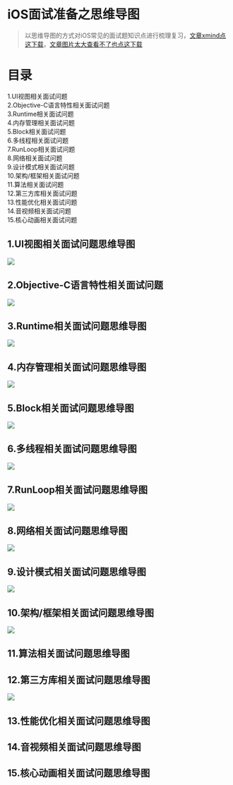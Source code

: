 # iOS面试准备之思维导图 

> 以思维导图的方式对iOS常见的面试题知识点进行梳理复习，[文章xmind点这下载](https://github.com/MisterBooo/ReadyForBAT)，[文章图片太大查看不了也点这下载](https://github.com/MisterBooo/ReadyForBAT)

# 目录  
1.UI视图相关面试问题  
2.Objective-C语言特性相关面试问题  
3.Runtime相关面试问题  
4.内存管理相关面试问题  
5.Block相关面试问题  
6.多线程相关面试问题  
7.RunLoop相关面试问题  
8.网络相关面试问题  
9.设计模式相关面试问题  
10.架构/框架相关面试问题  
11.算法相关面试问题   
12.第三方库相关面试问题   
13.性能优化相关面试问题   
14.音视频相关面试问题   
15.核心动画相关面试问题  

## 1.UI视图相关面试问题思维导图
![](http://oriq21dog.bkt.clouddn.com/bloc/2018-04-19-UI%E8%A7%86%E5%9B%BE%E7%9B%B8%E5%85%B3.png)
## 2.Objective-C语言特性相关面试问题 
![](http://oriq21dog.bkt.clouddn.com/bloc/2018-04-23-Objective-C%E8%AF%AD%E8%A8%80%E7%89%B9%E6%80%A7.png)
## 3.Runtime相关面试问题思维导图 
![](http://oriq21dog.bkt.clouddn.com/bloc/2018-04-23-Runtime.png)
## 4.内存管理相关面试问题思维导图  
![](http://oriq21dog.bkt.clouddn.com/bloc/2018-04-25-%E5%86%85%E5%AD%98%E7%AE%A1%E7%90%86.png)
## 5.Block相关面试问题思维导图 
![](http://oriq21dog.bkt.clouddn.com/bloc/2018-04-27-Block.png)
## 6.多线程相关面试问题思维导图  
![](http://oriq21dog.bkt.clouddn.com/bloc/2018-04-28-%E5%A4%9A%E7%BA%BF%E7%A8%8B.png)
## 7.RunLoop相关面试问题思维导图
![](http://oriq21dog.bkt.clouddn.com/bloc/2018-04-28-RunLoop.png)
## 8.网络相关面试问题思维导图
![](http://oriq21dog.bkt.clouddn.com/bloc/2018-05-03-%E7%BD%91%E7%BB%9C%E7%9B%B8%E5%85%B3.png)
## 9.设计模式相关面试问题思维导图
![](http://oriq21dog.bkt.clouddn.com/bloc/2018-05-04-%E8%AE%BE%E8%AE%A1%E6%A8%A1%E5%BC%8F.png)
## 10.架构/框架相关面试问题思维导图
![](http://oriq21dog.bkt.clouddn.com/bloc/2018-05-04-%E6%9E%B6%E6%9E%84-%E6%A1%86%E6%9E%B6.png)
## 11.算法相关面试问题思维导图
## 12.第三方库相关面试问题思维导图
![](http://oriq21dog.bkt.clouddn.com/bloc/2018-05-05-%E7%AC%AC%E4%B8%89%E6%96%B9%E5%BA%93.png)
## 13.性能优化相关面试问题思维导图  
## 14.音视频相关面试问题思维导图
## 15.核心动画相关面试问题思维导图


